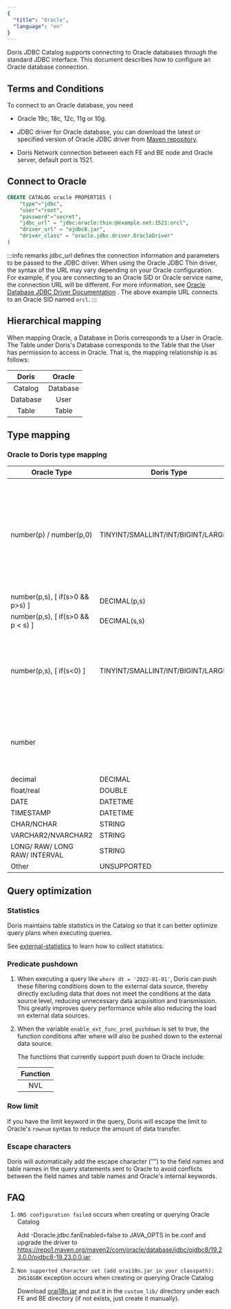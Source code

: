 ```yaml
---
{
  "title": "Oracle",
  "language": "en"
}
---
```


<!-- 
Licensed to the Apache Software Foundation (ASF) under one
or more contributor license agreements.  See the NOTICE file
distributed with this work for additional information
regarding copyright ownership.  The ASF licenses this file
to you under the Apache License, Version 2.0 (the
"License"); you may not use this file except in compliance
with the License.  You may obtain a copy of the License at

  http://www.apache.org/licenses/LICENSE-2.0

Unless required by applicable law or agreed to in writing,
software distributed under the License is distributed on an
"AS IS" BASIS, WITHOUT WARRANTIES OR CONDITIONS OF ANY
KIND, either express or implied.  See the License for the
specific language governing permissions and limitations
under the License.
-->

Doris JDBC Catalog supports connecting to Oracle databases through the standard JDBC interface. This document describes how to configure an Oracle database connection.

## Terms and Conditions

To connect to an Oracle database, you need

- Oracle 19c, 18c, 12c, 11g or 10g.

- JDBC driver for Oracle database, you can download the latest or specified version of Oracle JDBC driver from [Maven repository](https://mvnrepository.com/artifact/com.oracle.database.jdbc).

- Doris Network connection between each FE and BE node and Oracle server, default port is 1521.

## Connect to Oracle

```sql
CREATE CATALOG oracle PROPERTIES (
    "type"="jdbc",
    "user"="root",
    "password"="secret",
    "jdbc_url" = "jdbc:oracle:thin:@example.net:1521:orcl",
    "driver_url" = "ojdbc8.jar",
    "driver_class" = "oracle.jdbc.driver.OracleDriver"
)
```

:::info remarks
jdbc_url defines the connection information and parameters to be passed to the JDBC driver.
When using the Oracle JDBC Thin driver, the syntax of the URL may vary depending on your Oracle configuration.
For example, if you are connecting to an Oracle SID or Oracle service name, the connection URL will be different.
For more information, see [Oracle Database JDBC Driver Documentation](https://docs.oracle.com/en/database/oracle/oracle-database/19/jjdbc/data-sources-and-URLs.html) .
The above example URL connects to an Oracle SID named `orcl`.
:::

## Hierarchical mapping

When mapping Oracle, a Database in Doris corresponds to a User in Oracle. The Table under Doris's Database corresponds to the Table that the User has permission to access in Oracle. That is, the mapping relationship is as follows:

|  Doris   |  Oracle  |
|:--------:|:--------:|
| Catalog  | Database |
| Database |   User   |
|  Table   |  Table   |

## Type mapping

### Oracle to Doris type mapping

| Oracle Type                       | Doris Type                           | Comment                                                                                                                                                                            |
|-----------------------------------|--------------------------------------|------------------------------------------------------------------------------------------------------------------------------------------------------------------------------------|
| number(p) / number(p,0)           | TINYINT/SMALLINT/INT/BIGINT/LARGEINT | Doris will select the corresponding type according to the size of p: `p < 3` -> `TINYINT`; `p < 5 ` -> `SMALLINT`; `p < 10` -> `INT`; `p < 19` -> `BIGINT`; `p > 19` -> `LARGEINT` |
| number(p,s), [ if(s>0 && p>s) ]   | DECIMAL(p,s)                         |                                                                                                                                                                                    |
| number(p,s), [ if(s>0 && p < s) ] | DECIMAL(s,s)                         |                                                                                                                                                                                    |
| number(p,s), [ if(s<0) ]          | TINYINT/SMALLINT/INT/BIGINT/LARGEINT | If s<0, Doris will set p to p+\|s\|, and perform the sum The same mapping as number(p) / number(p,0)                                                                               |
| number                            |                                      | Doris currently does not support oracle types that do not specify p and s                                                                                                          |
| decimal                           | DECIMAL                              |                                                                                                                                                                                    |
| float/real                        | DOUBLE                               |                                                                                                                                                                                    |
| DATE                              | DATETIME                             |                                                                                                                                                                                    |
| TIMESTAMP                         | DATETIME                             |                                                                                                                                                                                    |
| CHAR/NCHAR                        | STRING                               |                                                                                                                                                                                    |
| VARCHAR2/NVARCHAR2                | STRING                               |                                                                                                                                                                                    |
| LONG/ RAW/ LONG RAW/ INTERVAL     | STRING                               |                                                                                                                                                                                    |
| Other                             | UNSUPPORTED                          |                                                                                                                                                                                    |


## Query optimization

### Statistics

Doris maintains table statistics in the Catalog so that it can better optimize query plans when executing queries.

See [external-statistics](../external-statistics) to learn how to collect statistics.

### Predicate pushdown

1. When executing a query like `where dt = '2022-01-01'`, Doris can push these filtering conditions down to the external data source, thereby directly excluding data that does not meet the conditions at the data source level, reducing unnecessary data acquisition and transmission. This greatly improves query performance while also reducing the load on external data sources.

2. When the variable `enable_ext_func_pred_pushdown` is set to true, the function conditions after where will also be pushed down to the external data source.

   The functions that currently support push down to Oracle include:

   | Function |
   |:--------:|
   |   NVL    |

### Row limit

If you have the limit keyword in the query, Doris will escape the limit to Oracle's `rownum` syntax to reduce the amount of data transfer.

### Escape characters

Doris will automatically add the escape character ("") to the field names and table names in the query statements sent to Oracle to avoid conflicts between the field names and table names and Oracle's internal keywords.

## FAQ

1. `ONS configuration failed` occurs when creating or querying Oracle Catalog

   Add -Doracle.jdbc.fanEnabled=false to JAVA_OPTS in be.conf and upgrade the driver to https://repo1.maven.org/maven2/com/oracle/database/jdbc/ojdbc8/19.23.0.0/ojdbc8-19.23.0.0.jar

2. `Non supported character set (add orai18n.jar in your classpath): ZHS16GBK` exception occurs when creating or querying Oracle Catalog

   Download [orai18n.jar](https://www.oracle.com/database/technologies/appdev/jdbc-downloads.html) and put it in the `custom_lib/` directory under each FE and BE directory (if not exists, just create it manually).